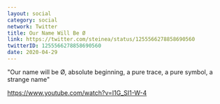```yaml
---
layout: social
category: social
network: Twitter
title: Our Name Will Be Ø
link: https://twitter.com/steinea/status/1255566278858690560
twitterID: 1255566278858690560
date: 2020-04-29
---
```


"Our name will be Ø, absolute beginning, a pure trace, a pure symbol, a strange name"

<https://www.youtube.com/watch?v=I1G_SI1-W-4>
